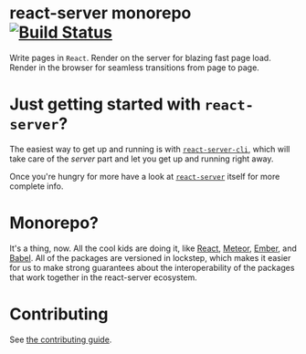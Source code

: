 # react-server monorepo [![Build Status][build-badge-img]][build-url]

Write pages in `React`.  Render on the server for blazing fast page load.
Render in the browser for seamless transitions from page to page.

# Just getting started with `react-server`?

The easiest way to get up and running is with
[`react-server-cli`](packages/react-server-cli), which will take care of the
_server_ part and let you get up and running right away.

Once you're hungry for more have a look at
[`react-server`](packages/react-server) itself for more complete info.

# Monorepo?

It's a thing, now.  All the cool kids are doing it, like [React](https://github.com/facebook/react/tree/master/packages), [Meteor](https://github.com/meteor/meteor/tree/devel/packages), [Ember](https://github.com/emberjs/ember.js/tree/master/packages), and [Babel](https://github.com/babel/babel/tree/master/packages).  All of the packages are versioned in lockstep, which makes it easier for us to make strong guarantees about the interoperability of the packages that work together in the react-server ecosystem.

# Contributing

See [the contributing guide](CONTRIBUTING.md).

[build-badge-img]: https://travis-ci.org/redfin/react-server.png?branch=master
[build-url]: https://travis-ci.org/redfin/react-server
